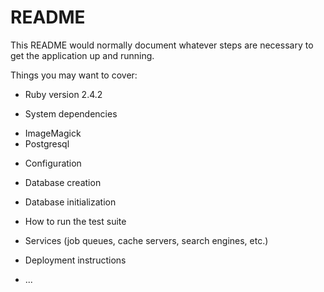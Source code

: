 # README

This README would normally document whatever steps are necessary to get the
application up and running.

Things you may want to cover:

* Ruby version 2.4.2

* System dependencies
- ImageMagick
- Postgresql

* Configuration

* Database creation

* Database initialization

* How to run the test suite

* Services (job queues, cache servers, search engines, etc.)

* Deployment instructions

* ...
